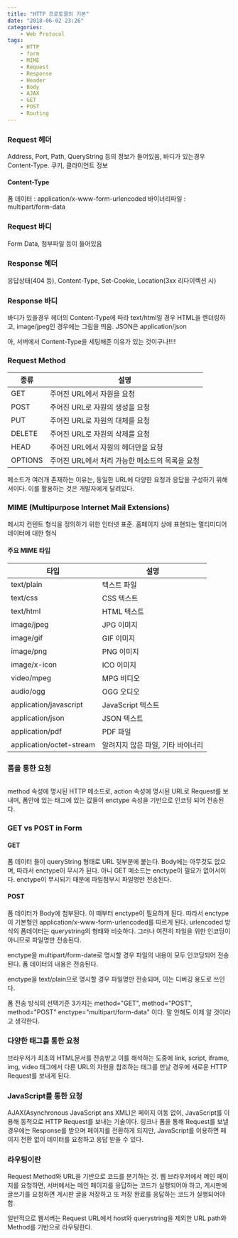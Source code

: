 ```yaml
---
title: "HTTP 프로토콜의 기본"
date: "2018-06-02 23:26"
categories:
    - Web Protocol
tags:
    - HTTP
    - form
    - MIME
    - Request
    - Response
    - Header
    - Body
    - AJAX
    - GET
    - POST
    - Routing
---
```

### Request 헤더
Address, Port, Path, QueryString 등의 정보가 들어있음, 바디가 있는경우 Content-Type. 쿠키, 클라이언트 정보

#### Content-Type
폼 데이터 : application/x-www-form-urlencoded
바이너리파일 : multipart/form-data

### Request 바디
Form Data, 첨부파일 등이 들어있음

### Response 헤더
응답상태(404 등), Content-Type, Set-Cookie, Location(3xx 리다이렉션 시)

### Response 바디
바디가 있을경우 헤더의 Content-Type에 따라 text/html일 경우 HTML을 렌더링하고, image/jpeg인 경우에는 그림을 띄움. JSON은 application/json

아, 서버에서 Content-Type을 세팅해준 이유가 있는 것이구나!!!!

### Request Method
종류  |  설명
--|--
 GET |  주어진 URL에서 자원을 요청
 POST |  주어진 URL로 자원의 생성을 요청
 PUT |  주어진 URL로 자원의 대체를 요청
 DELETE |  주어진 URL로 자원의 삭제를 요청
 HEAD |  주어진 URL에서 자원의 헤더만을 요청
 OPTIONS |  주어진 URL에서 처리 가능한 메소드의 목록을 요청

메소드가 여러개 존재하는 이유는, 동일한 URL에 다양한 요청과 응답을 구성하기 위해서이다. 이를 활용하는 것은 개발자에게 달려있다.

### MIME (Multipurpose Internet Mail Extensions)
메시지 컨텐트 형식을 정의하기 위한 인터넷 표준. 홈페이지 상에 표현되는 멀티미디어 데이터에 대한 형식

#### 주요 MIME 타입
타입  |  설명
--|--
text/plain  |  텍스트 파일
text/css  |  CSS 텍스트
text/html  |  HTML 텍스트
image/jpeg  |  JPG 이미지
image/gif  |  GIF 이미지
image/png  |  PNG 이미지
image/x-icon  |  ICO 이미지
video/mpeg  |  MPG 비디오
audio/ogg  |  OGG 오디오
application/javascript  |  JavaScript 텍스트
application/json  |  JSON 텍스트
application/pdf  |  PDF 파일
application/octet-stream  |  알려지지 않은 파일, 기타 바이너리

### 폼을 통한 요청
```<form action="Server URL" method="HTTP method" enctype="Body Content-Type">
```


method 속성에 명시된 HTTP 메소드로, action 속성에 명시된 URL로 Request를 보내며, 폼안에 있는 태그에 있는 값들이 enctype 속성을 기반으로 인코딩 되어 전송된다.


### GET vs POST in Form

#### GET
폼 데이터 들이 queryString 형태로 URL 뒷부분에 붙는다. Body에는 아무것도 없으며, 따라서 enctype이 무시가 된다. 아니 GET 메소드는 enctype이 필요가 없어서이다. enctype이 무시되기 때문에 파일첨부시 파일명만 전송된다.

#### POST
폼 데이터가 Body에 첨부된다. 이 때부터 enctype이 필요하게 된다. 따라서 enctype이 기본형인 application/x-www-form-urlencoded를 따르게 된다. urlencoded 방식의 폼데이터는 querystring의 형태와 비슷하다. 그러나 여전히 파일을 위한 인코딩이 아니므로 파일명만 전송된다.

enctype을 multipart/form-date로 명시할 경우 파일의 내용이 모두 인코딩되어 전송된다. 폼 데이터의 내용은 전송된다.

enctype을 text/plain으로 명시할 경우 파일명만 전송되며, 이는 디버깅 용도로 쓰인다.

폼 전송 방식의 선택기준 3가지는 method="GET", method="POST", method="POST" enctype="multipart/form-data" 이다. 말 안해도 이제 알 것이라고 생각한다.


### 다양한 태그를 통한 요청
브라우저가 최초의 HTML문서를 전송받고 이를 해석하는 도중에 link, script, iframe, img, video 태그에서 다른 URL의 자원을 참조하는 태그를 만날 경우에 새로운 HTTP Request를 보내게 된다.

### JavaScript를 통한 요청
AJAX(Asynchronous JavaScript ans XML)은 페이지 이동 없이, JavaScript를 이용해 동적으로 HTTP Request를 보내는 기술이다. 링크나 폼을 통해 Request를 보낼 경우에는 Response를 받으며 페이지를 전환하게 되지만, JavaScript를 이용하면 페이지 전환 없이 데이터를 요청하고 응답 받을 수 있다.

### 라우팅이란
Request Method와 URL을 기반으로 코드를 분기하는 것.
웹 브라우저에서 메인 페이지를 요청하면, 서버에서는 메인 페이지를 응답하는 코드가 실행되어야 하고, 게시판에 글쓰기를 요청하면 게시판 글을 저장하고 또 저장 완료를 응답하는 코드가 실행되어야 함.

일반적으로 웹서버는 Request URL에서 host와 querystring을 제외한 URL path와 Method를 기반으로 라우팅한다.
